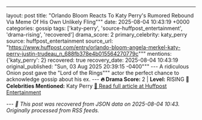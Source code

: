 ---

layout: post
title: "Orlando Bloom Reacts To Katy Perry's Rumored Rebound Via Meme Of His Own Unlikely Fling"""
date: 2025-08-04 10:43:19 +0000
categories: gossip
tags: ['katy-perry', 'source-huffpost_entertainment', 'drama-rising', 'recovered']
drama_score: 2
primary_celebrity: katy_perry
source: huffpost_entertainment
source_url: "https://www.huffpost.com/entry/orlando-bloom-angela-merkel-katy-perry-justin-trudeau_n_688fb378e4b015564270779c"""
mentions: {'katy_perry': 2} recovered: true recovery_date: 2025-08-04 10:43:19 original_published: "Sun, 03 Aug 2025 20:39:15 -0400""" --- A ridiculous Onion post gave the "Lord of the Rings""" actor the perfect chance to acknowledge gossip about his ex. --- **🔥 Drama Score:** 2 | **Level:** RISING **👑 Celebrities Mentioned:** Katy Perry [📰 Read full article at Huffpost Entertainment](https://www.huffpost.com/entry/orlando-bloom-angela-merkel-katy-perry-justin-trudeau_n_688fb378e4b015564270779c)

--- *🔄 This post was recovered from JSON data on 2025-08-04 10:43. Originally processed from RSS feeds.*